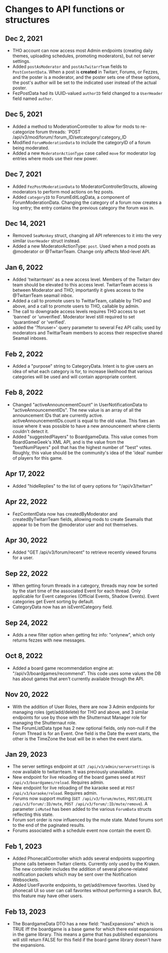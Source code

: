 #  Changes to API functions or structures

## Dec 2, 2021

* THO account can now access most Admin endpoints (creating daily themes, uploading schedules, promoting moderators), but not server settings.
* Added `postAsModerator` and `postAsTwitarrTeam` fields to `PostContentData`. When a post is **created** in Twitarr, Forums, or Fezzes,
and the poster is a moderator, and the poster sets one of these options, the post's author will be set to the indicated user instead of the 
actual poster.
* FezPostData had its UUID-valued `authorID` field changed to a `UserHeader` field named `author`.

## Dec 5, 2021

* Added a method to ModerationController to allow for mods to re-categorize forum threads: `POST /api/v3/mod/forum/:forum_ID/setcategory/:category_ID
* Modified `ForumModerationData` to include the categoryID of a forum being moderated.
* Added a new `ModeratorActionType` case called `move` for moderator log entries where mods use their new power.

## Dec 7, 2021

* Added `FezPostModerationData` to ModeratorControllerStructs, allowing moderators to perform mod actions on fez posts.
* Added `categoryID` to ForumEditLogData, a component of ForumModerationData. Changing the category of a forum now creates a log entry;
the entry contains the previous category the forum was in.

## Dec 14, 2021

* Removed `SeaMonkey` struct, changing all API references to it into the very similar `UserHeader` struct instead.
* Added a new ModeratorActionType: `post`. Used when a mod posts as @moderator or @TwitarrTeam. Change only affects Mod-level API.

## Jan 6, 2022

* Added 'twitarrteam' as a new access level. Members of the Twitarr dev team should be elevated to this access level. TwitarrTeam
access is between Moderator and THO; importantly it gives access to the @TwitarrTeam seamail inbox.
* Added a call to promote users to TwittarTeam, callable by THO and above, and a call to promote users to THO, callable by admin.
* The call to downgrade access levels requires THO access to set 'banned' or 'unverified'. Moderator level still required to set
'quarantined' or 'verified'.
* added the '?foruser=' query parameter to several Fez API calls; used by moderators and TwittarTeam members to access their 
respective shared Seamail inboxes. 

## Feb 2, 2022

* Added a "purpose" string to CategoryData. Intent is to give users an idea of what each category is for, to increase likelihood
that various categories will be used and will contain appropriate content. 

## Feb 8, 2022

* Changed "activeAnnouncementCount" in UserNotificationData to "activeAnnouncementIDs". The new value is an array of all the 
announcement IDs that are currently active. activeAnnouncementIDs.count is equal to the old value. This fixes an issue where
it was possible to have a new announcement where clients couldn't detect it.
* Added "suggestedPlayers" to BoardgameData. This value comes from BoardGameGeek's XML API, and is the value from the "bestNumPlayers"
poll that has the highest number of "best" votes. Roughly, this value should be the community's idea of the 'ideal' number of players
for this game.

## Apr 17, 2022

* Added "hideReplies" to the list of query options for "/api/v3/twitarr" 

## Apr 22, 2022

* FezContentData now has createdByModerator and createdByTwitarrTeam fields, allowing mods to create Seamails that appear to be
from the @moderator user and not themselves.

## Apr 30, 2022

* Added "GET /api/v3/forum/recent" to retrieve recently viewed forums for a user.

## Sep 22, 2022

* When getting forum threads in a category, threads may now be sorted by the start time of the associated Event for each thread.
Only applicable for Event categories (Official Events, Shadow Events). Event categories get Event sorting by default.
* CategoryData now has an isEventCategory field. 

## Sep 24, 2022

* Adds a new filter option when getting fez info: "onlynew", which only returns fezzes with new messages.

## Oct 8, 2022

* Added a board game recommendation engine at: "/api/v3/boardgames/recommend". This code uses some values the DB has about games that
aren't currently available through the API.

## Nov 20, 2022

* With the addition of User Roles, there are now 3 Admin endpoints for managing roles (get/add/delete) for THO and above,
and 3 similar endpoints for use by those with the Shutternaut Manager role for managing the Shutternaut role.
* The ForumListData type has 2 new optional fields, only non-null if the Forum Thread is for an Event. One field is the Date
the event starts, the other is the TimeZone the boat will be in when the event starts.

## Jan 29, 2023

* The server settings endpoint at `GET /api/v3/admin/serversettings` is now available to twitarrteam. It was previously unavailable.
* New endpoint for live reloading of the board games seed at `POST /api/v3/boardgames/reload`. Requires admin.
* New endpoint for live reloading of the karaoke seed at `POST /api/v3/karaoke/reload`. Requires admin.
* Forums now support muting (`GET /api/v3/forum/mutes`, `POST/DELETE /api/v3/forum/:ID/mute`, `POST /api/v3/forum/:ID/mute/remove`). A parameter `isMuted` has been added to the various `ForumData` structs reflecting this state.
* Forum sort order is now influenced by the mute state. Muted forums sort to the end of the paginated results.
* Forums associated with a schedule event now contain the event ID.

## Feb 1, 2023

* Added PhonecallController which adds several endpoints supporting phone calls between Twitarr clients. Currently only used by the Kraken.
The new controller includes the addition of several phone-related notification packets which may be sent over the Notification Websockets.
* Added UserFavorite endpoints, to get/add/remove favorites. Used by phonecall UI so user can call favorites without performing a search.
But, this feature may have other users.

## Feb 13, 2023

* The BoardgameData DTO has a new field: "hasExpansions" which is TRUE iff the boardgame is a base game for which there exist expansions
in the game library. This means a game that has published expansions will still return FALSE for this field if the board game library
doesn't have the expansions.
